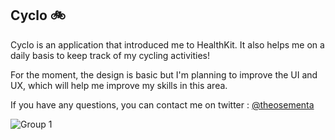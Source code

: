 ## Cyclo 🚲

Cyclo is an application that introduced me to HealthKit. It also helps me on a daily basis to keep track of my cycling activities!

For the moment, the design is basic but I'm planning to improve the UI and UX, which will help me improve my skills in this area.

If you have any questions, you can contact me on twitter : [@theosementa](https://x.com/theosementa)

![Group 1](https://github.com/user-attachments/assets/6d732037-a3e7-49c5-b3e6-fcab96db2b22)
